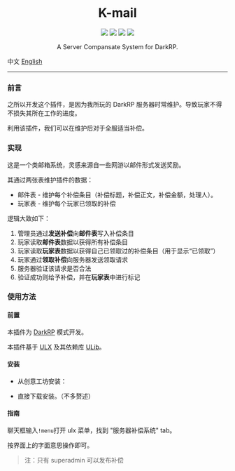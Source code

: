 <div align='center'>

  # K-mail

  <a href="https://raw.githubusercontent.com/ninthseason/gmod-Kmail/main/LICENSE"><img src="https://img.shields.io/badge/license-GPL3.0-blue"></a>
  <a href="https://github.com/FPtje/DarkRP"><img src="https://img.shields.io/badge/DarkRP-2.7.0-lightgreen"></a>
  <a href="https://github.com/TeamUlysses/ulib"><img src="https://img.shields.io/badge/ulib-2.63-orange"></a>
  <a href="https://github.com/TeamUlysses/ulx"><img src="https://img.shields.io/badge/ulx-3.73-red"></a>

  A Server Compansate System for DarkRP.

</div>

中文     [English](https://github.com/ninthseason/gmod-Kmail/edit/main/README.md)

---

### 前言

之所以开发这个插件，是因为我所玩的 DarkRP 服务器时常维护。导致玩家不得不损失其所在工作的进度。

利用该插件，我们可以在维护后对于全服适当补偿。



### 实现

这是一个类邮箱系统，灵感来源自一些网游以邮件形式发送奖励。

其通过两张表维护插件的数据：

- 邮件表 - 维护每个补偿条目（补偿标题，补偿正文，补偿金额，处理人）。
- 玩家表 - 维护每个玩家已领取的补偿

逻辑大致如下：

1. 管理员通过**发送补偿**向**邮件表**写入补偿条目
2. 玩家读取**邮件表**数据以获得所有补偿条目
3. 玩家读取**玩家表**数据以获得自己已领取过的补偿条目（用于显示“已领取”）
4. 玩家通过**领取补偿**向服务器发送领取请求
5. 服务器验证该请求是否合法
6. 验证成功则给予补偿，并在**玩家表**中进行标记



### 使用方法

#### 前置

本插件为 [DarkRP](https://github.com/FPtje/DarkRP) 模式开发。

本插件基于 [ULX](https://github.com/TeamUlysses/ulx) 及其依赖库 [ULib](https://github.com/TeamUlysses/ulib)。

#### 安装

- 从创意工坊安装：

- 直接下载安装。（不多赘述）

#### 指南

聊天框输入`!menu`打开 ulx 菜单，找到 "服务器补偿系统" tab。

按界面上的字面意思操作即可。

> 注：只有 superadmin 可以发布补偿
